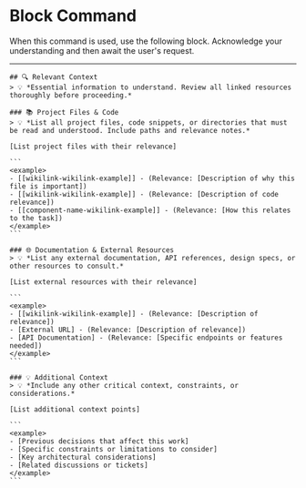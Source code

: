 # Block Command

When this command is used, use the following block. Acknowledge your understanding and then await the user's request.

---

``````````
## 🔍 Relevant Context
> 💡 *Essential information to understand. Review all linked resources thoroughly before proceeding.*

### 📚 Project Files & Code
> 💡 *List all project files, code snippets, or directories that must be read and understood. Include paths and relevance notes.*

[List project files with their relevance]

```
<example>
- [[wikilink-wikilink-example]] - (Relevance: [Description of why this file is important])
- [[wikilink-wikilink-example]] - (Relevance: [Description of code relevance])
- [[component-name-wikilink-example]] - (Relevance: [How this relates to the task])
</example>
```

### 🌐 Documentation & External Resources
> 💡 *List any external documentation, API references, design specs, or other resources to consult.*

[List external resources with their relevance]

```
<example>
- [[wikilink-wikilink-example]] - (Relevance: [Description of relevance])
- [External URL] - (Relevance: [Description of relevance])
- [API Documentation] - (Relevance: [Specific endpoints or features needed])
</example>
```

### 💡 Additional Context
> 💡 *Include any other critical context, constraints, or considerations.*

[List additional context points]

```
<example>
- [Previous decisions that affect this work]
- [Specific constraints or limitations to consider]
- [Key architectural considerations]
- [Related discussions or tickets]
</example>
```
``````````
